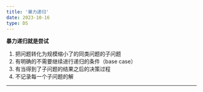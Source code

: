 ```yaml
---
title: '暴力递归'
date: 2023-10-16
type: DS
---
```


**暴力递归就是尝试**

1. 把问题转化为规模缩小了的同类问题的子问题
2. 有明确的不需要继续进行递归的条件（base case）
3. 有当得到了子问题的结果之后的决策过程
4. 不记录每一个子问题的解

<hr/>
<ListPosts type="Recursion"/>
